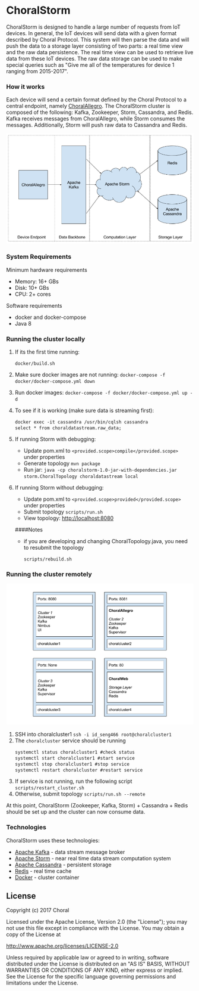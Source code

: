 # ChoralStorm
ChoralStorm is designed to handle a large number of requests from IoT devices. In general, the IoT devices will send 
data with a given format described by Choral Protocol. This system will then parse the data and will push the data to a 
storage layer consisting of two parts: a real time view and the raw data persistence. The real time view can be used to 
retrieve live data from these IoT devices. The raw data storage can be used to make special queries such as "Give me all 
of the temperatures for device 1 ranging from 2015-2017".

### How it works
Each device will send a certain format defined by the Choral Protocol to a central endpoint, namely [ChoralAllegro]. 
The ChoralStorm cluster is composed of the following: Kafka, Zookeeper, Storm, Cassandra, and Redis. Kafka receives 
messages from ChoralAllegro, while Storm consumes the messages. Additionally, Storm will push raw data to Cassandra and
Redis.

![](/architecture.png)

### System Requirements
Minimum hardware requirements
* Memory: 16+ GBs
* Disk: 10+ GBs
* CPU: 2+ cores

Software requirements
* docker and docker-compose
* Java 8

### Running the cluster locally
1. If its the first time running:
    ```
    docker/build.sh
    ```
1. Make sure docker images are not running: `docker-compose -f docker/docker-compose.yml down`
1. Run docker images: `docker-compose -f docker/docker-compose.yml up -d`
1. To see if it is working (make sure data is streaming first):
    ```
    docker exec -it cassandra /usr/bin/cqlsh cassandra
    select * from choraldatastream.raw_data;
    ```
1. If running Storm with debugging:
    * Update pom.xml to `<provided.scope>compile</provided.scope>` under properties
    * Generate topology `mvn package`
    * Run jar: `java -cp choralstorm-1.0-jar-with-dependencies.jar storm.ChoralTopology choraldatastream local`
1. If running Storm without debugging:
    * Update pom.xml to `<provided.scope>provided</provided.scope>` under properties
    * Submit topology `scripts/run.sh`
    * View topology: [http://localhost:8080](http://localhost:8080)
    
    ####Notes
    - if you are developing and changing ChoralTopology.java, you need to resubmit the topology
        ```
        scripts/rebuild.sh
        ```

### Running the cluster remotely
![](/choralcluster.png)
1. SSH into choralcluster1 `ssh -i id_seng466 root@choralcluster1`
1. The `choralcluster` service should be running 
    ```
    systemctl status choralcluster1 #check status
    systemctl start choralcluster1 #start service
    systemctl stop choralcluster1 #stop service
    systemctl restart choralcluster #restart service
    ```
1. If service is not running, run the following script `scripts/restart_cluster.sh`
1. Otherwise, submit topology `scripts/run.sh --remote`

At this point, ChoralStorm (Zookeeper, Kafka, Storm) + Cassandra + Redis should be set up and the cluster can now consume data.

### Technologies
ChoralStorm uses these technologies:

* [Apache Kafka] - data stream message broker
* [Apache Storm] - near real time data stream computation system
* [Apache Cassandra] - persistent storage
* [Redis] - real time cache
* [Docker] - cluster container

License
----
Copyright (c) 2017 Choral

Licensed under the Apache License, Version 2.0 (the "License");
you may not use this file except in compliance with the License.
You may obtain a copy of the License at

   http://www.apache.org/licenses/LICENSE-2.0

Unless required by applicable law or agreed to in writing, software
distributed under the License is distributed on an "AS IS" BASIS,
WITHOUT WARRANTIES OR CONDITIONS OF ANY KIND, either express or implied.
See the License for the specific language governing permissions and
limitations under the License.

   [Apache Kafka]: <http://kafka.apache.org/>
   [Apache Storm]: <http://storm.apache.org/>
   [Apache Cassandra]: <http://cassandra.apache.org/>
   [Redis]: <http://redis.io>
   [Docker]: <http://docker.com/>
   [ChoralAllegro]: <https://github.com/choralcloud/ChoralAllegro/>
